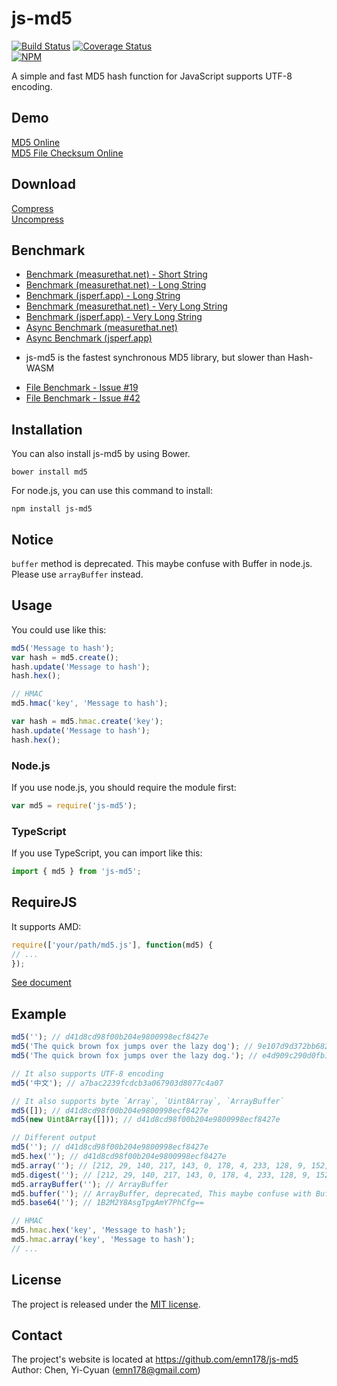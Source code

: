 # js-md5
[![Build Status](https://travis-ci.org/emn178/js-md5.svg?branch=master)](https://travis-ci.org/emn178/js-md5)
[![Coverage Status](https://coveralls.io/repos/emn178/js-md5/badge.svg?branch=master)](https://coveralls.io/r/emn178/js-md5?branch=master)  
[![NPM](https://nodei.co/npm/js-md5.png?stars&downloads)](https://nodei.co/npm/js-md5/)

A simple and fast MD5 hash function for JavaScript supports UTF-8 encoding.

## Demo
[MD5 Online](http://emn178.github.io/online-tools/md5.html)  
[MD5 File Checksum Online](http://emn178.github.io/online-tools/md5_checksum.html)

## Download
[Compress](https://raw.github.com/emn178/js-md5/master/build/md5.min.js)  
[Uncompress](https://raw.github.com/emn178/js-md5/master/src/md5.js)

## Benchmark
- [Benchmark (measurethat.net) - Short String](https://measurethat.net/Benchmarks/Show/29171/0/md5-performance-comparison-v2)
- [Benchmark (measurethat.net) - Long String](https://measurethat.net/Benchmarks/Show/29172/0/md5-performance-comparison-long-text-v2)
- [Benchmark (jsperf.app) - Long String](https://jsperf.app/jonuhi/6)
- [Benchmark (measurethat.net) - Very Long String](https://measurethat.net/Benchmarks/Show/29173/0/md5-performance-comparison-very-long-text)
- [Benchmark (jsperf.app) - Very Long String](https://jsperf.app/jonuhi/8)
- [Async Benchmark (measurethat.net)](https://measurethat.net/Benchmarks/Show/29176/0/md5-performance-comparison-very-long-text-v6)
- [Async Benchmark (jsperf.app)](https://jsperf.app/jonuhi/9)

* js-md5 is the fastest synchronous MD5 library, but slower than Hash-WASM 

- [File Benchmark - Issue #19](https://github.com/emn178/js-md5/issues/19)
- [File Benchmark - Issue #42](https://github.com/emn178/js-md5/issues/42)

## Installation
You can also install js-md5 by using Bower.

    bower install md5

For node.js, you can use this command to install:

    npm install js-md5

## Notice
`buffer` method is deprecated. This maybe confuse with Buffer in node.js. Please use `arrayBuffer` instead.

## Usage
You could use like this:
```JavaScript
md5('Message to hash');
var hash = md5.create();
hash.update('Message to hash');
hash.hex();

// HMAC
md5.hmac('key', 'Message to hash');

var hash = md5.hmac.create('key');
hash.update('Message to hash');
hash.hex();
```

### Node.js
If you use node.js, you should require the module first:
```JavaScript
var md5 = require('js-md5');
```

### TypeScript
If you use TypeScript, you can import like this:
```TypeScript
import { md5 } from 'js-md5';
```

## RequireJS
It supports AMD:
```JavaScript
require(['your/path/md5.js'], function(md5) {
// ...
});
```
[See document](https://emn178.github.com/js-md5/doc/)

## Example
```JavaScript
md5(''); // d41d8cd98f00b204e9800998ecf8427e
md5('The quick brown fox jumps over the lazy dog'); // 9e107d9d372bb6826bd81d3542a419d6
md5('The quick brown fox jumps over the lazy dog.'); // e4d909c290d0fb1ca068ffaddf22cbd0

// It also supports UTF-8 encoding
md5('中文'); // a7bac2239fcdcb3a067903d8077c4a07

// It also supports byte `Array`, `Uint8Array`, `ArrayBuffer`
md5([]); // d41d8cd98f00b204e9800998ecf8427e
md5(new Uint8Array([])); // d41d8cd98f00b204e9800998ecf8427e

// Different output
md5(''); // d41d8cd98f00b204e9800998ecf8427e
md5.hex(''); // d41d8cd98f00b204e9800998ecf8427e
md5.array(''); // [212, 29, 140, 217, 143, 0, 178, 4, 233, 128, 9, 152, 236, 248, 66, 126]
md5.digest(''); // [212, 29, 140, 217, 143, 0, 178, 4, 233, 128, 9, 152, 236, 248, 66, 126]
md5.arrayBuffer(''); // ArrayBuffer
md5.buffer(''); // ArrayBuffer, deprecated, This maybe confuse with Buffer in node.js. Please use arrayBuffer instead.
md5.base64(''); // 1B2M2Y8AsgTpgAmY7PhCfg==

// HMAC
md5.hmac.hex('key', 'Message to hash');
md5.hmac.array('key', 'Message to hash');
// ...
```

## License
The project is released under the [MIT license](https://opensource.org/license/mit/).

## Contact
The project's website is located at https://github.com/emn178/js-md5  
Author: Chen, Yi-Cyuan (emn178@gmail.com)
